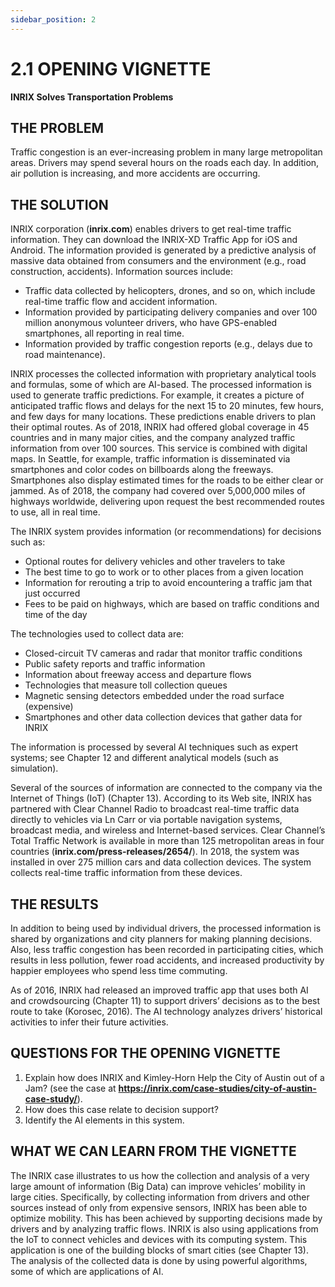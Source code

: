 ```yaml
---
sidebar_position: 2
---
```


# 2.1 OPENING VIGNETTE

**INRIX Solves Transportation Problems**

## THE PROBLEM

Traffic congestion is an ever-increasing problem in many large metropolitan areas. Drivers may spend several hours on the roads each day. In addition, air pollution is increasing, and more accidents are occurring.

## THE SOLUTION

INRIX corporation (**inrix.com**) enables drivers to get real-time traffic information. They can download the INRIX-XD Traffic App for iOS and Android. The information provided is generated by a predictive analysis of massive data obtained from consumers and the environment (e.g., road construction, accidents). Information sources include:

- Traffic data collected by helicopters, drones, and so on, which include real-time traffic flow and accident information.
- Information provided by participating delivery companies and over 100 million anonymous volunteer drivers, who have GPS-enabled smartphones, all reporting in real time.
- Information provided by traffic congestion reports (e.g., delays due to road maintenance).

INRIX processes the collected information with proprietary analytical tools and formulas, some of which are AI-based. The processed information is used to generate traffic predictions. For example, it creates a picture of anticipated traffic flows and delays for the next 15 to 20 minutes, few hours, and few days for many locations. These predictions enable drivers to plan their optimal routes. As of 2018, INRIX had offered global coverage in 45 countries and in many major cities, and the company analyzed traffic information from over 100 sources. This service is combined with digital maps. In Seattle, for example, traffic information is disseminated via smartphones and color codes on billboards along the freeways. Smartphones also display estimated times for the roads to be either clear or jammed. As of 2018, the company had covered over 5,000,000 miles of highways worldwide, delivering upon request the best recommended routes to use, all in real time.

The INRIX system provides information (or recommendations) for decisions such as:
- Optional routes for delivery vehicles and other travelers to take
- The best time to go to work or to other places from a given location
- Information for rerouting a trip to avoid encountering a traffic jam that just occurred
- Fees to be paid on highways, which are based on traffic conditions and time of the day

The technologies used to collect data are:
- Closed-circuit TV cameras and radar that monitor traffic conditions 
- Public safety reports and traffic information
- Information about freeway access and departure flows
- Technologies that measure toll collection queues
- Magnetic sensing detectors embedded under the road surface (expensive) 
- Smartphones and other data collection devices that gather data for INRIX

The information is processed by several AI techniques such as expert systems; see Chapter 12 and different analytical models (such as simulation).

Several of the sources of information are connected to the company via the Internet of Things (IoT) (Chapter 13). According to its Web site, INRIX has partnered with Clear Channel Radio to broadcast real-time traffic data directly to vehicles via Ln Carr or via portable navigation systems, broadcast media, and wireless and Internet-based services. Clear Channel’s Total Traffic Network is available in more than 125 metropolitan areas in four countries (**inrix.com/press-releases/2654/**). In 2018, the system was installed in over 275 million cars and data collection devices. The system collects real-time traffic information from these devices.

## THE RESULTS
In addition to being used by individual drivers, the processed information is shared by organizations and city planners for making planning decisions. Also, less traffic congestion has been recorded in participating cities, which results in less pollution, fewer road accidents, and increased productivity by happier employees who spend less time commuting.

As of 2016, INRIX had released an improved traffic app that uses both AI and crowdsourcing (Chapter 11) to support drivers’ decisions as to the best route to take (Korosec, 2016). The AI technology analyzes drivers’ historical activities to infer their future activities.

## QUESTIONS FOR THE OPENING VIGNETTE
1. Explain how does INRIX and Kimley-Horn Help the City of Austin out of a Jam? (see the case at **https://inrix.com/case-studies/city-of-austin-case-study/**).
2. How does this case relate to decision support?
3. Identify the AI elements in this system.


## WHAT WE CAN LEARN FROM THE VIGNETTE
The INRIX case illustrates to us how the collection and analysis of a very large amount of information (Big Data) can improve vehicles’ mobility in large cities. Specifically, by collecting information from drivers and other sources instead of only from expensive sensors, INRIX has been able to optimize mobility. This has been achieved by supporting decisions made by drivers and by analyzing traffic flows. INRIX is also using applications from the IoT to connect vehicles and devices with its computing system. This application is one of the building blocks of smart cities (see Chapter 13). The analysis of the collected data is done by using powerful algorithms, some of which are applications of AI.